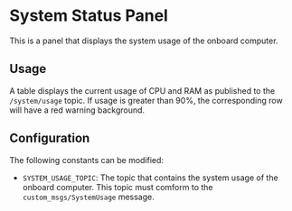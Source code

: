 # System Status Panel
This is a panel that displays the system usage of the onboard computer.

## Usage
A table displays the current usage of CPU and RAM as published to the `/system/usage` topic.
If usage is greater than 90%, the corresponding row will have a red warning background.

## Configuration
The following constants can be modified:
- `SYSTEM_USAGE_TOPIC`: The topic that contains the system usage of the onboard computer.
This topic must comform to the `custom_msgs/SystemUsage` message.